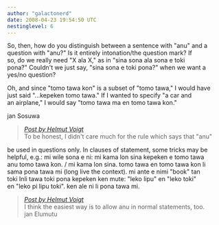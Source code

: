 ```yaml
---
author: "galactonerd"
date: 2008-04-23 19:54:50 UTC
nestinglevel: 6
---
```

So, then, how do you distinguish between a sentence with "anu" and a  
question with "anu?" Is it entirely intonation/the question mark? If  
so, do we really need "X ala X," as in "sina sona ala sona e toki  
pona?" Couldn't we just say, "sina sona e toki pona?" when we want a  
yes/no question?  
  
Oh, and since "tomo tawa kon" is a subset of "tomo tawa," I would have  
just said "...kepeken tomo tawa." If I wanted to specify "a car and  
an airplane," I would say "tomo tawa ma en tomo tawa kon."  
  
jan Sosuwa  

> [_Post by Helmut Voigt_](/Cth3p9Lw/lipu-kasi-pi-toki-pona#post6)  
> To be honest, I didn't care much for the rule which says that "anu"  
> 

be used in questions only. In clauses of statement, some tricks may be  
helpful, e.g.: mi wile sona e ni: mi kama lon sina kepeken e tomo tawa  
anu tomo tawa kon. / mi kama lon sina. tomo tawa en tomo tawa kon li  
sama pona tawa mi (long live the context). mi ante e nimi "book" tan  
toki Inli tawa toki pona kepeken ken mute: "leko lipu" en "leko toki"  
en "leko pi lipu toki". ken ale ni li pona tawa mi.  

> [_Post by Helmut Voigt_](/Cth3p9Lw/lipu-kasi-pi-toki-pona#post6)  
> I think the easiest way is to allow anu in normal statements, too.  
> jan Elumutu  
>
